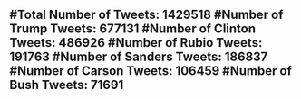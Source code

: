 #Total Number of Tweets: 1429518 
#Number of Trump Tweets: 677131
#Number of Clinton Tweets: 486926
#Number of Rubio Tweets: 191763
#Number of Sanders Tweets: 186837
#Number of Carson Tweets: 106459
#Number of Bush Tweets: 71691
---

